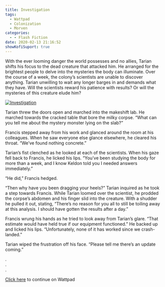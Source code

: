 ```yaml
---
title: Investigation
tags:
  - Wattpad
  - Colonization
  - Morven
categories:
  - - Flash Fiction
date: 2020-02-13 21:16:52
showKofiSuport: true
---
```


With the ever looming danger the world possesses and no allies, Tarian shifts his focus to the dead creature that attacked him. He arranged for the brightest people to delve into the mysteries the body can illuminate. Over the course of a week, the colony’s scientists are unable to discover anything. Tarian unwilling to wait any longer barges in and demands what they have.<!-- more --> Will the scientists reward his patience with results? Or will the mysteries of this creature elude him?

<div class="center">

[![Investigation](/images/covers/colonization.png "Investigation")](https://www.wattpad.com/838575446-colonization-investigation)

</div>

Tarian threw the doors open and marched into the makeshift lab. He marched towards the cracked table that bore the milky corpse. “What can you tell me about the mystery monster lying on the slab?”

Francis stepped away from his work and glanced around the room at his colleagues. When he saw everyone else glance elsewhere, he cleared his throat. “We’ve found nothing concrete.”

Tarian’s fist clenched as he looked at each of the scientists. When his gaze fell back to Francis, he licked his lips. “You’ve been studying the body for more than a week, and I know Keldon told you I needed answers immediately.”

“He did,” Francis hedged.

“Then why have you been dragging your heels?” Tarian inquired as he took a step towards Francis. While Tarian loomed over the scientist, he prodded the corpse’s abdomen and his finger slid into the creature. With a shudder he pulled it out, stating, “There’s no reason for you all to still be toiling away at this analysis. I should have gotten the results after a day.”

Francis wrung his hands as he tried to look away from Tarian’s glare. “That estimate would have held true if our equipment functioned.” He backed up and licked his lips. “Unfortunately, none of it has worked since we crash-landed.”

Tarian wiped the frustration off his face. “Please tell me there’s an update coming.”

<div class="center story-ellipses">

.</br>
.</br>
.</br>

</div>

<div class="center">

[Click here](https://www.wattpad.com/838575446-colonization-investigation) to continue on Wattpad

</div>